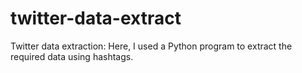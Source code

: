 # twitter-data-extract
Twitter data extraction: Here, I used a Python program to extract the required data using hashtags.
